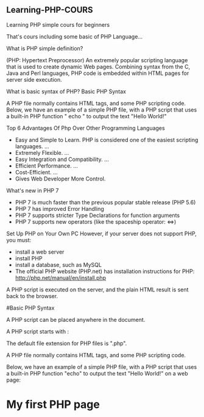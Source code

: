 ## Learning-PHP-COURS

Learning PHP simple cours for beginners

That's cours including some basic of PHP Language...



What is PHP simple definition?

(PHP: Hypertext Preprocessor) An extremely popular scripting language that is used to create dynamic Web pages. Combining syntax from the C, 
Java and Perl languages, PHP code is embedded within HTML pages for server side execution.


What is basic syntax of PHP?
Basic PHP Syntax

A PHP file normally contains HTML tags, and some PHP scripting code. Below, we have an example of a simple PHP file,
with a PHP script that uses a built-in PHP function " echo " to output the text "Hello World!"

Top 6 Advantages Of Php Over Other Programming Languages

* Easy and Simple to Learn. PHP is considered one of the easiest scripting languages. ...
* Extremely Flexible. ...
* Easy Integration and Compatibility. ...
* Efficient Performance. ...
* Cost-Efficient. ...
* Gives Web Developer More Control.


What's new in PHP 7
  * PHP 7 is much faster than the previous popular stable release (PHP 5.6)
  * PHP 7 has improved Error Handling
  * PHP 7 supports stricter Type Declarations for function arguments
  * PHP 7 supports new operators (like the spaceship operator: <=>)
  
  
  
Set Up PHP on Your Own PC
However, if your server does not support PHP, you must:

 * install a web server
 * install PHP
 * install a database, such as MySQL
 * The official PHP website (PHP.net) has installation instructions for PHP: http://php.net/manual/en/install.php


A PHP script is executed on the server, and the plain HTML result is sent back to the browser.



#Basic PHP Syntax

A PHP script can be placed anywhere in the document.

A PHP script starts with <?php and ends with ?>:

<?php
// PHP code goes here
?>

The default file extension for PHP files is ".php".

A PHP file normally contains HTML tags, and some PHP scripting code.

Below, we have an example of a simple PHP file, with a PHP script that uses a built-in PHP function "echo" to output the text "Hello World!" on a web page:

<!DOCTYPE html>
<html>
<body>

<h1>My first PHP page</h1>

<?php
echo "Hello World!";
?>

</body>
</html>
